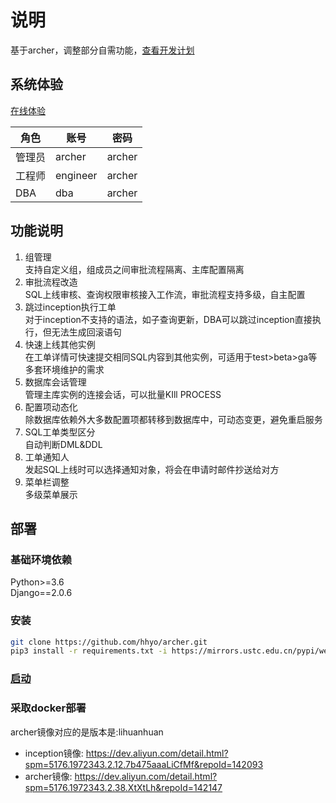 # 说明
基于archer，调整部分自需功能，[查看开发计划](https://github.com/hhyo/archer/projects/1)  

## 系统体验
[在线体验](http://52.221.195.102) 
  
|  角色 | 账号 | 密码 |
| --- | --- | --- |
|  管理员| archer | archer |
|  工程师| engineer | archer |
|  DBA| dba | archer |


## 功能说明
1. 组管理  
   支持自定义组，组成员之间审批流程隔离、主库配置隔离
2. 审批流程改造  
   SQL上线审核、查询权限审核接入工作流，审批流程支持多级，自主配置
3. 跳过inception执行工单  
   对于inception不支持的语法，如子查询更新，DBA可以跳过inception直接执行，但无法生成回滚语句  
4. 快速上线其他实例  
   在工单详情可快速提交相同SQL内容到其他实例，可适用于test>beta>ga等多套环境维护的需求
5. 数据库会话管理  
   管理主库实例的连接会话，可以批量KIll PROCESS
6. 配置项动态化  
   除数据库依赖外大多数配置项都转移到数据库中，可动态变更，避免重启服务
7. SQL工单类型区分    
   自动判断DML&DDL  
8. 工单通知人  
   发起SQL上线时可以选择通知对象，将会在申请时邮件抄送给对方
9. 菜单栏调整  
   多级菜单展示  
   
## 部署
### 基础环境依赖
Python>=3.6  
Django==2.0.6  

### 安装
```bash
git clone https://github.com/hhyo/archer.git 
pip3 install -r requirements.txt -i https://mirrors.ustc.edu.cn/pypi/web/simple/ 
```
### [启动](https://github.com/hhyo/archer/tree/github#启动前准备)  

### 采取docker部署
archer镜像对应的是版本是:lihuanhuan
* inception镜像: https://dev.aliyun.com/detail.html?spm=5176.1972343.2.12.7b475aaaLiCfMf&repoId=142093
* archer镜像: https://dev.aliyun.com/detail.html?spm=5176.1972343.2.38.XtXtLh&repoId=142147    

